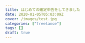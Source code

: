 ```yaml
---
title: はじめての確定申告をしてきました
date: 2020-01-05T05:03:09Z
cover: /images/test.jpg
categories: ["freelance"]
tags: []
draft: true
---
```


